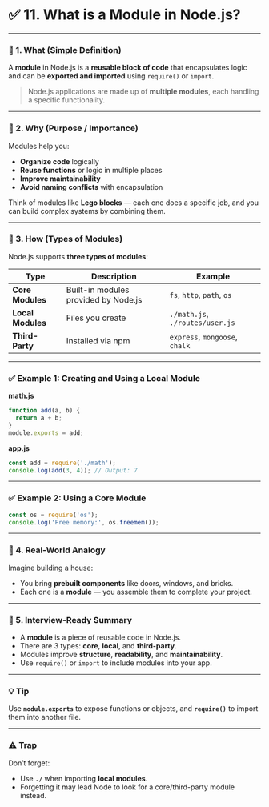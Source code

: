 
# ✅ 11. What is a Module in Node.js?

---

### 🔹 1. What (Simple Definition)

A **module** in Node.js is a **reusable block of code** that encapsulates logic and can be **exported and imported** using `require()` or `import`.

> Node.js applications are made up of **multiple modules**, each handling a specific functionality.

---

### 🔹 2. Why (Purpose / Importance)

Modules help you:
- **Organize code** logically
- **Reuse functions** or logic in multiple places
- **Improve maintainability**
- **Avoid naming conflicts** with encapsulation

Think of modules like **Lego blocks** — each one does a specific job, and you can build complex systems by combining them.

---

### 🔹 3. How (Types of Modules)

Node.js supports **three types of modules**:

| Type              | Description                             | Example                        |
|-------------------|-----------------------------------------|--------------------------------|
| **Core Modules**  | Built-in modules provided by Node.js    | `fs`, `http`, `path`, `os`     |
| **Local Modules** | Files you create                        | `./math.js`, `./routes/user.js`|
| **Third-Party**   | Installed via npm                       | `express`, `mongoose`, `chalk` |

---

### ✅ Example 1: Creating and Using a Local Module

**math.js**
```js
function add(a, b) {
  return a + b;
}
module.exports = add;
```

**app.js**
```js
const add = require('./math');
console.log(add(3, 4)); // Output: 7
```

---

### ✅ Example 2: Using a Core Module

```js
const os = require('os');
console.log('Free memory:', os.freemem());
```

---

### 🔹 4. Real-World Analogy

Imagine building a house:
- You bring **prebuilt components** like doors, windows, and bricks.
- Each one is a **module** — you assemble them to complete your project.

---

### 🔹 5. Interview-Ready Summary

- A **module** is a piece of reusable code in Node.js.
- There are 3 types: **core**, **local**, and **third-party**.
- Modules improve **structure**, **readability**, and **maintainability**.
- Use `require()` or `import` to include modules into your app.

---

### 💡 Tip

Use **`module.exports`** to expose functions or objects, and **`require()`** to import them into another file.

---

### ⚠️ Trap

Don’t forget:
- Use **`./`** when importing **local modules**.
- Forgetting it may lead Node to look for a core/third-party module instead.
